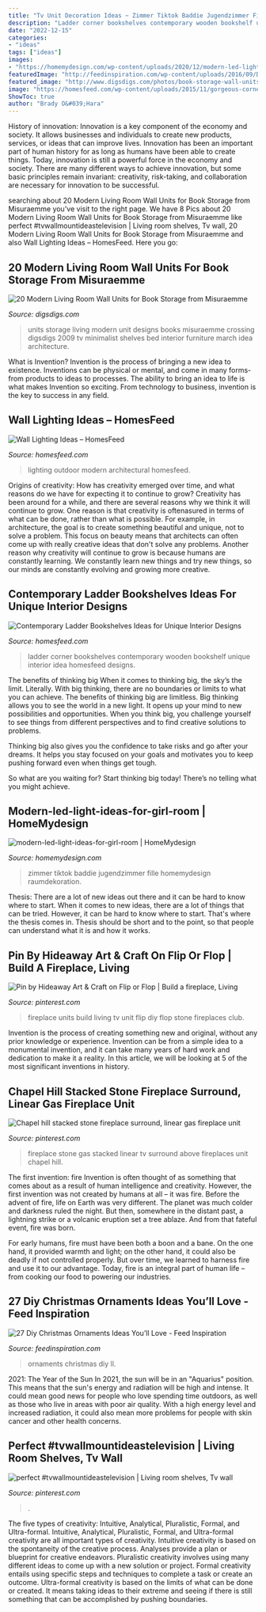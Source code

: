 ```yaml
---
title: "Tv Unit Decoration Ideas ~ Zimmer Tiktok Baddie Jugendzimmer Fille Homemydesign Raumdekoration"
description: "Ladder corner bookshelves contemporary wooden bookshelf unique interior idea homesfeed designs"
date: "2022-12-15"
categories:
- "ideas"
tags: ["ideas"]
images:
- "https://homemydesign.com/wp-content/uploads/2020/12/modern-led-light-ideas-for-girl-room.jpg"
featuredImage: "http://feedinspiration.com/wp-content/uploads/2016/09/Diy-Christmas-Ornaments-Ideas.jpg"
featured_image: "http://www.digsdigs.com/photos/book-storage-wall-units-crossing-19.jpg"
image: "https://homesfeed.com/wp-content/uploads/2015/11/gorgeous-corner-furnished-modern-ladder-bookshelf-idea-with-creamy-painted-wall-and-pottery-decoration-on-wooden-floor.jpg"
ShowToc: true
author: "Brady O&#039;Hara"
---
```



History of innovation:
Innovation is a key component of the economy and society. It allows businesses and individuals to create new products, services, or ideas that can improve lives. Innovation has been an important part of human history for as long as humans have been able to create things. Today, innovation is still a powerful force in the economy and society. There are many different ways to achieve innovation, but some basic principles remain invariant: creativity, risk-taking, and collaboration are necessary for innovation to be successful.

	

		
searching about 20 Modern Living Room Wall Units for Book Storage from Misuraemme you've visit to the right page. We have 8 Pics about 20 Modern Living Room Wall Units for Book Storage from Misuraemme like perfect #tvwallmountideastelevision | Living room shelves, Tv wall, 20 Modern Living Room Wall Units for Book Storage from Misuraemme and also Wall Lighting Ideas – HomesFeed. Here you go:
		
    
## 20 Modern Living Room Wall Units For Book Storage From Misuraemme

<img loading=lazy src="http://www.digsdigs.com/photos/book-storage-wall-units-crossing-19.jpg" onerror="this.onerror=null;this.src='https://tse4.mm.bing.net/th?id=OIP.7G9IMvy-Q8p5GJYUs7k6CAHaEQ&amp;pid=15.1';" alt="20 Modern Living Room Wall Units for Book Storage from Misuraemme">

_Source: digsdigs.com_

>units storage living modern unit designs books misuraemme crossing digsdigs 2009 tv minimalist shelves bed interior furniture march idea architecture. 

	

What is Invention?
Invention is the process of bringing a new idea to existence. Inventions can be physical or mental, and come in many forms- from products to ideas to processes. The ability to bring an idea to life is what makes Invention so exciting. From technology to business, invention is the key to success in any field.

    
## Wall Lighting Ideas – HomesFeed

<img loading=lazy src="https://homesfeed.com/wp-content/uploads/2015/08/The-series-of-modern-lighting-mounted-on-outdoor-wall-system-near-the-stairase-.jpg" onerror="this.onerror=null;this.src='https://tse4.mm.bing.net/th?id=OIP.eZDsRL7Bck0HRBGdYYnLqQHaLH&amp;pid=15.1';" alt="Wall Lighting Ideas – HomesFeed">

_Source: homesfeed.com_

>lighting outdoor modern architectural homesfeed. 

	

Origins of creativity: How has creativity emerged over time, and what reasons do we have for expecting it to continue to grow?
Creativity has been around for a while, and there are several reasons why we think it will continue to grow. One reason is that creativity is oftenasured in terms of what can be done, rather than what is possible. For example, in architecture, the goal is to create something beautiful and unique, not to solve a problem. This focus on beauty means that architects can often come up with really creative ideas that don't solve any problems. Another reason why creativity will continue to grow is because humans are constantly learning. We constantly learn new things and try new things, so our minds are constantly evolving and growing more creative.

    
## Contemporary Ladder Bookshelves Ideas For Unique Interior Designs

<img loading=lazy src="https://homesfeed.com/wp-content/uploads/2015/11/gorgeous-corner-furnished-modern-ladder-bookshelf-idea-with-creamy-painted-wall-and-pottery-decoration-on-wooden-floor.jpg" onerror="this.onerror=null;this.src='https://tse1.mm.bing.net/th?id=OIP.nqfm0QaqFwasi5NCsV8O6wHaKH&amp;pid=15.1';" alt="Contemporary Ladder Bookshelves Ideas for Unique Interior Designs">

_Source: homesfeed.com_

>ladder corner bookshelves contemporary wooden bookshelf unique interior idea homesfeed designs. 

	

The benefits of thinking big
When it comes to thinking big, the sky’s the limit. Literally. With big thinking, there are no boundaries or limits to what you can achieve. The benefits of thinking big are limitless.
Big thinking allows you to see the world in a new light. It opens up your mind to new possibilities and opportunities. When you think big, you challenge yourself to see things from different perspectives and to find creative solutions to problems.

Thinking big also gives you the confidence to take risks and go after your dreams. It helps you stay focused on your goals and motivates you to keep pushing forward even when things get tough.

So what are you waiting for? Start thinking big today! There’s no telling what you might achieve.

    
## Modern-led-light-ideas-for-girl-room | HomeMydesign

<img loading=lazy src="https://homemydesign.com/wp-content/uploads/2020/12/modern-led-light-ideas-for-girl-room.jpg" onerror="this.onerror=null;this.src='https://tse1.mm.bing.net/th?id=OIP.d15oQIq6UwSVWkQ_K5oI5wHaKB&amp;pid=15.1';" alt="modern-led-light-ideas-for-girl-room | HomeMydesign">

_Source: homemydesign.com_

>zimmer tiktok baddie jugendzimmer fille homemydesign raumdekoration. 

	

Thesis: There are a lot of new ideas out there and it can be hard to know where to start.
When it comes to new ideas, there are a lot of things that can be tried. However, it can be hard to know where to start. That's where the thesis comes in. Thesis should be short and to the point, so that people can understand what it is and how it works.

    
## Pin By Hideaway Art &amp; Craft On Flip Or Flop | Build A Fireplace, Living

<img loading=lazy src="https://i.pinimg.com/736x/e1/53/92/e153920815cb0b772968cc40855909da.jpg" onerror="this.onerror=null;this.src='https://tse2.mm.bing.net/th?id=OIP.jAholZoijabMvOWtUJzUJAHaJ3&amp;pid=15.1';" alt="Pin by Hideaway Art &amp; Craft on Flip or Flop | Build a fireplace, Living">

_Source: pinterest.com_

>fireplace units build living tv unit flip diy flop stone fireplaces club. 

	

Invention is the process of creating something new and original, without any prior knowledge or experience. Invention can be from a simple idea to a monumental invention, and it can take many years of hard work and dedication to make it a reality. In this article, we will be looking at 5 of the most significant inventions in history.

    
## Chapel Hill Stacked Stone Fireplace Surround, Linear Gas Fireplace Unit

<img loading=lazy src="https://i.pinimg.com/736x/e3/13/7c/e3137c30c4e470863b98dbe26277eff0.jpg" onerror="this.onerror=null;this.src='https://tse1.mm.bing.net/th?id=OIP.GXiD_1InSe5_iDBFZHubmgHaJ3&amp;pid=15.1';" alt="Chapel hill stacked stone fireplace surround, linear gas fireplace unit">

_Source: pinterest.com_

>fireplace stone gas stacked linear tv surround above fireplaces unit chapel hill. 

	

The first invention: fire
Invention is often thought of as something that comes about as a result of human intelligence and creativity. However, the first invention was not created by humans at all – it was fire.
Before the advent of fire, life on Earth was very different. The planet was much colder and darkness ruled the night. But then, somewhere in the distant past, a lightning strike or a volcanic eruption set a tree ablaze. And from that fateful event, fire was born.

For early humans, fire must have been both a boon and a bane. On the one hand, it provided warmth and light; on the other hand, it could also be deadly if not controlled properly. But over time, we learned to harness fire and use it to our advantage. Today, fire is an integral part of human life – from cooking our food to powering our industries.

    
## 27 Diy Christmas Ornaments Ideas You’ll Love - Feed Inspiration

<img loading=lazy src="http://feedinspiration.com/wp-content/uploads/2016/09/Diy-Christmas-Ornaments-Ideas.jpg" onerror="this.onerror=null;this.src='https://tse3.mm.bing.net/th?id=OIP.R_-u5l7uN_bOcJb-jdIpDAHaLH&amp;pid=15.1';" alt="27 Diy Christmas Ornaments Ideas You’ll Love - Feed Inspiration">

_Source: feedinspiration.com_

>ornaments christmas diy ll. 

	

2021: The Year of the Sun
In 2021, the sun will be in an "Aquarius" position. This means that the sun's energy and radiation will be high and intense. It could mean good news for people who love spending time outdoors, as well as those who live in areas with poor air quality. With a high energy level and increased radiation, it could also mean more problems for people with skin cancer and other health concerns.

    
## Perfect #tvwallmountideastelevision | Living Room Shelves, Tv Wall

<img loading=lazy src="https://i.pinimg.com/736x/19/2e/d8/192ed88997533231537a8c5447e20de8.jpg" onerror="this.onerror=null;this.src='https://tse3.mm.bing.net/th?id=OIP.7ICGwp5atFGYyyFM9Gpj9QHaJ4&amp;pid=15.1';" alt="perfect #tvwallmountideastelevision | Living room shelves, Tv wall">

_Source: pinterest.com_

>. 

	

The five types of creativity: Intuitive, Analytical, Pluralistic, Formal, and Ultra-formal.
Intuitive, Analytical, Pluralistic, Formal, and Ultra-formal creativity are all important types of creativity. Intuitive creativity is based on the spontaneity of the creative process. Analyses provide a plan or blueprint for creative endeavors. Pluralistic creativity involves using many different ideas to come up with a new solution or project. Formal creativity entails using specific steps and techniques to complete a task or create an outcome. Ultra-formal creativity is based on the limits of what can be done or created. It means taking ideas to their extreme and seeing if there is still something that can be accomplished by pushing boundaries.

